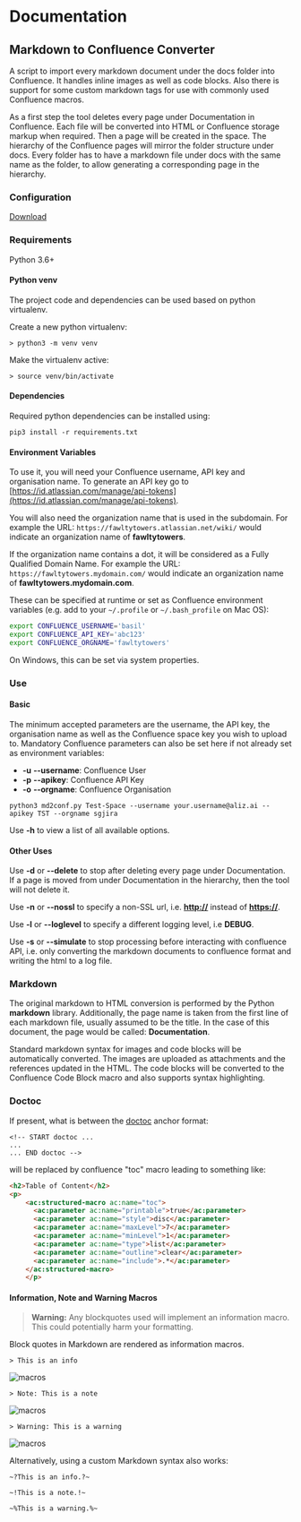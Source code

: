 # Documentation
## Markdown to Confluence Converter

A script to import every markdown document under the docs folder into Confluence.
It handles inline images as well as code blocks.
Also there is support for some custom markdown tags for use with commonly used Confluence macros.

As a first step the tool deletes every page under Documentation in Confluence.
Each file will be converted into HTML or Confluence storage markup when required.
Then a page will be created in the space.
The hierarchy of the Confluence pages will mirror the folder structure under docs.
Every folder has to have a markdown file under docs with the same name as the folder, to allow generating a corresponding page in the hierarchy. 

### Configuration

[Download](https://github.com/rittmanmead/md_to_conf)

### Requirements

Python 3.6+

#### Python venv

The project code and dependencies can be used based on python virtualenv.

Create a new python virtualenv:

```less
> python3 -m venv venv
```

Make the virtualenv active:

```less
> source venv/bin/activate
```

#### Dependencies

Required python dependencies can be installed using:

```less
pip3 install -r requirements.txt
```

#### Environment Variables

To use it, you will need your Confluence username, API key and organisation name.
To generate an API key go to [https://id.atlassian.com/manage/api-tokens](https://id.atlassian.com/manage/api-tokens).

You will also need the organization name that is used in the subdomain.
For example the URL: `https://fawltytowers.atlassian.net/wiki/` would indicate an organization name of **fawltytowers**.

If the organization name contains a dot, it will be considered as a Fully Qualified Domain Name.
For example the URL: `https://fawltytowers.mydomain.com/` would indicate an organization name of **fawltytowers.mydomain.com**.

These can be specified at runtime or set as Confluence environment variables
(e.g. add to your `~/.profile` or `~/.bash_profile` on Mac OS):

``` bash
export CONFLUENCE_USERNAME='basil'
export CONFLUENCE_API_KEY='abc123'
export CONFLUENCE_ORGNAME='fawltytowers'
```

On Windows, this can be set via system properties.

### Use

#### Basic

The minimum accepted parameters are the username, the API key, the organisation name as well as the Confluence space key you wish to upload to. 
Mandatory Confluence parameters can also be set here if not already set as environment variables:

* **-u** **--username**: Confluence User
* **-p** **--apikey**: Confluence API Key
* **-o** **--orgname**: Confluence Organisation

```less
python3 md2conf.py Test-Space --username your.username@aliz.ai --apikey TST --orgname sgjira
```

Use **-h** to view a list of all available options.

#### Other Uses

Use **-d** or **--delete** to stop after deleting every page under Documentation. 
If a page is moved from under Documentation in the hierarchy, then the tool will not delete it.

Use **-n** or **--nossl** to specify a non-SSL url, i.e. **<http://>** instead of **<https://>**.

Use **-l** or **--loglevel** to specify a different logging level, i.e **DEBUG**.

Use **-s** or **--simulate** to stop processing before interacting with confluence API, i.e. only converting the markdown documents to confluence format and writing the html to a log file.

### Markdown

The original markdown to HTML conversion is performed by the Python **markdown** library.
Additionally, the page name is taken from the first line of each markdown file, usually assumed to be the title.
In the case of this document, the page would be called: **Documentation**.

Standard markdown syntax for images and code blocks will be automatically converted.
The images are uploaded as attachments and the references updated in the HTML.
The code blocks will be converted to the Confluence Code Block macro and also supports syntax highlighting.

### Doctoc

If present, what is between the [doctoc](https://github.com/thlorenz/doctoc) anchor format:

```less
<!-- START doctoc ...
...
... END doctoc -->
```

will be replaced by confluence "toc" macro leading to something like:

```html
<h2>Table of Content</h2>
<p>
    <ac:structured-macro ac:name="toc">
      <ac:parameter ac:name="printable">true</ac:parameter>
      <ac:parameter ac:name="style">disc</ac:parameter>
      <ac:parameter ac:name="maxLevel">7</ac:parameter>
      <ac:parameter ac:name="minLevel">1</ac:parameter>
      <ac:parameter ac:name="type">list</ac:parameter>
      <ac:parameter ac:name="outline">clear</ac:parameter>
      <ac:parameter ac:name="include">.*</ac:parameter>
    </ac:structured-macro>
    </p>
```

#### Information, Note and Warning Macros

> **Warning:** Any blockquotes used will implement an information macro. This could potentially harm your formatting.

Block quotes in Markdown are rendered as information macros.

```less
> This is an info
```

![macros](images/infoMacro.png)

```less
> Note: This is a note
```

![macros](images/noteMacro.png)

```less
> Warning: This is a warning
```

![macros](images/warningMacro.png)

Alternatively, using a custom Markdown syntax also works:

```less
~?This is an info.?~

~!This is a note.!~

~%This is a warning.%~
```
